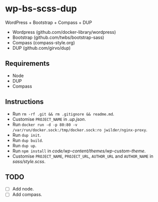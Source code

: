 # wp-bs-scss-dup

WordPress + Bootstrap + Compass + DUP

- Wordpress (github.com/docker-library/wordpress)
- Bootstrap (github.com/twbs/bootstrap-sass)
- Compass (compass-style.org)
- DUP (github.com/girvo/dup)

## Requirements

- Node
- DUP
- Compass

## Instructions

- Run `rm -rf .git && rm .gitignore && readme.md`.
- Customise `PROJECT_NAME` in _.up.json_.
- Run `docker run -d -p 80:80 -v /var/run/docker.sock:/tmp/docker.sock:ro jwilder/nginx-proxy`.
- Run `dup init`.
- Run `dup build`.
- Run `dup up`.
- Run `npm install` in _code/wp-content/themes/wp-custom-theme_. 
- Customise `PROJECT_NAME`, `PROJECT_URL`, `AUTHOR_URL` and `AUTHOR_NAME` in _sass/style.scss_.

## TODO

- [ ] Add node.
- [ ] Add compass.
